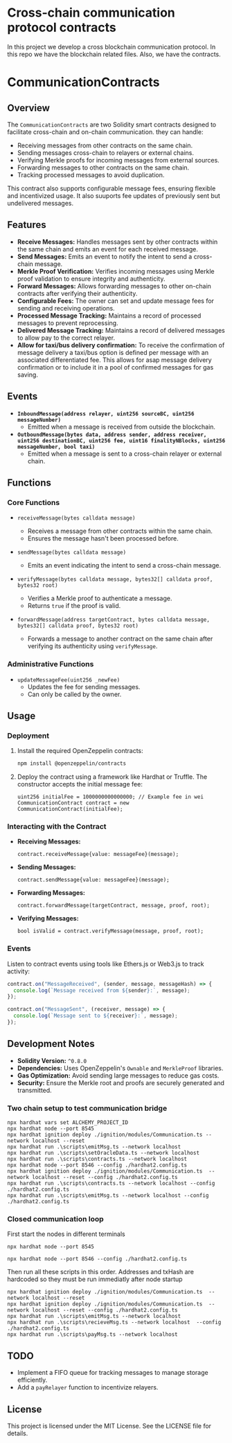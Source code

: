 # Cross-chain communication protocol contracts

In this project we develop a cross blockchain communication protocol. In this repo we have the blockchain related files. Also, we have the contracts.

# CommunicationContracts

## Overview

The `CommunicationContracts` are two Solidity smart contracts designed to facilitate cross-chain and on-chain communication. they can handle:

- Receiving messages from other contracts on the same chain.
- Sending messages cross-chain to relayers or external chains.
- Verifying Merkle proofs for incoming messages from external sources.
- Forwarding messages to other contracts on the same chain.
- Tracking processed messages to avoid duplication.

This contract also supports configurable message fees, ensuring flexible and incentivized usage.
It also suuports fee updates of previously sent but undelivered messages.

## Features

- **Receive Messages:** Handles messages sent by other contracts within the same chain and emits an event for each received message.
- **Send Messages:** Emits an event to notify the intent to send a cross-chain message.
- **Merkle Proof Verification:** Verifies incoming messages using Merkle proof validation to ensure integrity and authenticity.
- **Forward Messages:** Allows forwarding messages to other on-chain contracts after verifying their authenticity.
- **Configurable Fees:** The owner can set and update message fees for sending and receiving operations.
- **Processed Message Tracking:** Maintains a record of processed messages to prevent reprocessing.
- **Delivered Message Tracking:** Maintains a record of delivered messages to allow pay to the correct relayer.
- **Allow for taxi/bus delivery confirmation:** To receive the confirmation of message delivery a taxi/bus
  option is defined per message with an associated differentiated fee. This allows for asap message
  delivery confirmation or to include it in a pool of confirmed messages for gas saving.

## Events

- **`InboundMessage(address relayer, uint256 sourceBC, uint256 messageNumber)`**
  - Emitted when a message is received from outside the blockchain.
- **`OutboundMessage(bytes data, address sender, address receiver, uint256 destinationBC, uint256 fee, uint16 finalityNBlocks, uint256 messageNumber, bool taxi)`**
  - Emitted when a message is sent to a cross-chain relayer or external chain.

## Functions

### Core Functions

- `receiveMessage(bytes calldata message)`

  - Receives a message from other contracts within the same chain.
  - Ensures the message hasn't been processed before.

- `sendMessage(bytes calldata message)`

  - Emits an event indicating the intent to send a cross-chain message.

- `verifyMessage(bytes calldata message, bytes32[] calldata proof, bytes32 root)`

  - Verifies a Merkle proof to authenticate a message.
  - Returns `true` if the proof is valid.

- `forwardMessage(address targetContract, bytes calldata message, bytes32[] calldata proof, bytes32 root)`
  - Forwards a message to another contract on the same chain after verifying its authenticity using `verifyMessage`.

### Administrative Functions

- `updateMessageFee(uint256 _newFee)`
  - Updates the fee for sending messages.
  - Can only be called by the owner.

## Usage

### Deployment

1. Install the required OpenZeppelin contracts:

   ```bash
   npm install @openzeppelin/contracts
   ```

2. Deploy the contract using a framework like Hardhat or Truffle. The constructor accepts the initial message fee:
   ```solidity
   uint256 initialFee = 1000000000000000; // Example fee in wei
   CommunicationContract contract = new CommunicationContract(initialFee);
   ```

### Interacting with the Contract

- **Receiving Messages:**

  ```solidity
  contract.receiveMessage{value: messageFee}(message);
  ```

- **Sending Messages:**

  ```solidity
  contract.sendMessage{value: messageFee}(message);
  ```

- **Forwarding Messages:**

  ```solidity
  contract.forwardMessage(targetContract, message, proof, root);
  ```

- **Verifying Messages:**
  ```solidity
  bool isValid = contract.verifyMessage(message, proof, root);
  ```

### Events

Listen to contract events using tools like Ethers.js or Web3.js to track activity:

```javascript
contract.on("MessageReceived", (sender, message, messageHash) => {
  console.log(`Message received from ${sender}:`, message);
});

contract.on("MessageSent", (receiver, message) => {
  console.log(`Message sent to ${receiver}:`, message);
});
```

## Development Notes

- **Solidity Version:** `^0.8.0`
- **Dependencies:** Uses OpenZeppelin's `Ownable` and `MerkleProof` libraries.
- **Gas Optimization:** Avoid sending large messages to reduce gas costs.
- **Security:** Ensure the Merkle root and proofs are securely generated and transmitted.

### Two chain setup to test communication bridge

```shell
npx hardhat vars set ALCHEMY_PROJECT_ID
npx hardhat node --port 8545
npx hardhat ignition deploy ./ignition/modules/Communication.ts --network localhost --reset
npx hardhat run .\scripts\emitMsg.ts --network localhost
npx hardhat run .\scripts\setOracleData.ts --network localhost
npx hardhat run .\scripts\contracts.ts --network localhost
npx hardhat node --port 8546 --config ./hardhat2.config.ts
npx hardhat ignition deploy ./ignition/modules/Communication.ts  --network localhost --reset --config ./hardhat2.config.ts
npx hardhat run .\scripts\contracts.ts --network localhost --config ./hardhat2.config.ts
npx hardhat run .\scripts\emitMsg.ts --network localhost --config ./hardhat2.config.ts
```

### Closed communication loop

First start the nodes in different terminals

```shell
npx hardhat node --port 8545
```

```shell
npx hardhat node --port 8546 --config ./hardhat2.config.ts
```

Then run all these scripts in this order.
Addresses and txHash are hardcoded so they
must be run immediatly after node startup

```shell
npx hardhat ignition deploy ./ignition/modules/Communication.ts  --network localhost --reset
npx hardhat ignition deploy ./ignition/modules/Communication.ts  --network localhost --reset --config ./hardhat2.config.ts
npx hardhat run .\scripts\emitMsg.ts --network localhost
npx hardhat run .\scripts\recieveMsg.ts --network localhost  --config ./hardhat2.config.ts
npx hardhat run .\scripts\payMsg.ts --network localhost
```

## TODO

- Implement a FIFO queue for tracking messages to manage storage efficiently.
- Add a `payRelayer` function to incentivize relayers.

## License

This project is licensed under the MIT License. See the LICENSE file for details.

```

```
